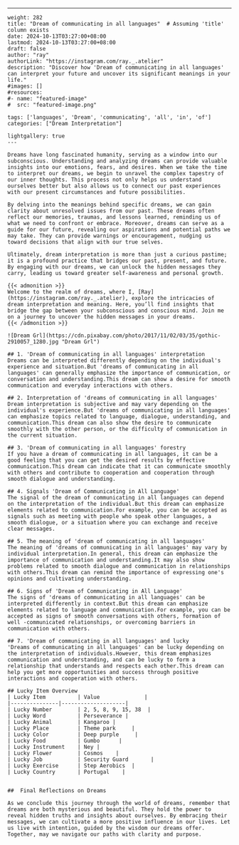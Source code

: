 ---
    weight: 282
    title: "Dream of communicating in all languages"  # Assuming 'title' column exists
    date: 2024-10-13T03:27:00+08:00
    lastmod: 2024-10-13T03:27:00+08:00
    draft: false
    author: "ray"
    authorLink: "https://instagram.com/ray._.atelier"
    description: "Discover how 'Dream of communicating in all languages' can interpret your future and uncover its significant meanings in your life."
    #images: []
    #resources:
    #- name: "featured-image"
    #  src: "featured-image.png"
    
    tags: ['languages', 'Dream', 'communicating', 'all', 'in', 'of']
    categories: ["Dream Interpretation"]
    
    lightgallery: true
    ---
    
    Dreams have long fascinated humanity, serving as a window into our subconscious. Understanding and analyzing dreams can provide valuable insights into our emotions, fears, and desires. When we take the time to interpret our dreams, we begin to unravel the complex tapestry of our inner thoughts. This process not only helps us understand ourselves better but also allows us to connect our past experiences with our present circumstances and future possibilities.
    
    By delving into the meanings behind specific dreams, we can gain clarity about unresolved issues from our past. These dreams often reflect our memories, traumas, and lessons learned, reminding us of what we need to confront or embrace. Moreover, dreams can serve as a guide for our future, revealing our aspirations and potential paths we may take. They can provide warnings or encouragement, nudging us toward decisions that align with our true selves.
    
    Ultimately, dream interpretation is more than just a curious pastime; it is a profound practice that bridges our past, present, and future. By engaging with our dreams, we can unlock the hidden messages they carry, leading us toward greater self-awareness and personal growth.
    
    {{< admonition >}}
    Welcome to the realm of dreams, where I, [Ray](https://instagram.com/ray._.atelier), explore the intricacies of dream interpretation and meaning. Here, you’ll find insights that bridge the gap between your subconscious and conscious mind. Join me on a journey to uncover the hidden messages in your dreams.
    {{< /admonition >}}
    
    ![Dream Grl](https://cdn.pixabay.com/photo/2017/11/02/03/35/gothic-2910057_1280.jpg "Dream Grl")
    
    ## 1. 'Dream of communicating in all languages' interpretation
    Dreams can be interpreted differently depending on the individual's experience and situation.But 'dreams of communicating in all languages' can generally emphasize the importance of communication, or conversation and understanding.This dream can show a desire for smooth communication and everyday interactions with others.
    
    ## 2. Interpretation of 'dreams of communicating in all languages'
    Dream interpretation is subjective and may vary depending on the individual's experience.But 'dreams of communicating in all languages' can emphasize topics related to language, dialogue, understanding, and communication.This dream can also show the desire to communicate smoothly with the other person, or the difficulty of communication in the current situation.
    
    ## 3. 'Dream of communicating in all languages' forestry
    If you have a dream of communicating in all languages, it can be a good feeling that you can get the desired results by effective communication.This dream can indicate that it can communicate smoothly with others and contribute to cooperation and cooperation through smooth dialogue and understanding.
    
    ## 4. Signals 'Dream of Communicating in All Language'
    The signal of the dream of communicating in all languages can depend on the interpretation of the individual.But this dream can emphasize elements related to communication.For example, you can be accepted as signals such as meeting with people who speak other languages, a smooth dialogue, or a situation where you can exchange and receive clear messages.
    
    ## 5. The meaning of 'dream of communicating in all languages'
    The meaning of 'dreams of communicating in all languages' may vary by individual interpretation.In general, this dream can emphasize the importance of communication and understanding.It may also show problems related to smooth dialogue and communication in relationships with others.This dream can remind the importance of expressing one's opinions and cultivating understanding.
    
    ## 6. Signs of 'Dream of Communicating in All Language'
    The signs of 'dreams of communicating in all languages' can be interpreted differently in context.But this dream can emphasize elements related to language and communication.For example, you can be accepted as signs of smooth conversations with others, formation of well -communicated relationships, or overcoming barriers in communication with others.
    
    ## 7. 'Dream of communicating in all languages' and lucky
    'Dreams of communicating in all languages' can be lucky depending on the interpretation of individuals.However, this dream emphasizes communication and understanding, and can be lucky to form a relationship that understands and respects each other.This dream can help you get more opportunities and success through positive interactions and cooperation with others.
    
    ## Lucky Item Overview
    | Lucky Item          | Value              |
    |---------------|--------------------|
    | Lucky Number        | 2, 5, 8, 9, 15, 38  |
    | Lucky Word          | Perseverance |
    | Lucky Animal        | Kangaroo |
    | Lucky Place         | Theme park     |
    | Lucky Color         | Deep purple     |
    | Lucky Food          | Gumbo      |
    | Lucky Instrument    | Ney |
    | Lucky Flower        | Cosmos    |
    | Lucky Job           | Security Guard       |
    | Lucky Exercise      | Step Aerobics  |
    | Lucky Country       | Portugal    |
    
    
    ##  Final Reflections on Dreams
    
    As we conclude this journey through the world of dreams, remember that dreams are both mysterious and beautiful. They hold the power to reveal hidden truths and insights about ourselves. By embracing their messages, we can cultivate a more positive influence in our lives. Let us live with intention, guided by the wisdom our dreams offer. Together, may we navigate our paths with clarity and purpose.
    